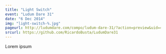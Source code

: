 ```yaml
---
title: "Light Switch"
event: "Ludum Dare 31"
date: "6 Dec 2014"
img: "light-switch-%.jpg"
pageurl: http://ludumdare.com/compo/ludum-dare-31/?action=preview&uid=47113
srcurl: https://github.com/RicardoBusta/LudumDare31
---
```

Lorem ipsum